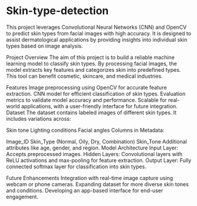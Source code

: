 # Skin-type-detection
This project leverages Convolutional Neural Networks (CNN) and OpenCV to predict skin types from facial images with high accuracy. It is designed to assist dermatological applications by providing insights into individual skin types based on image analysis.

Project Overview
The aim of this project is to build a reliable machine learning model to classify skin types. By processing facial images, the model extracts key features and categorizes skin into predefined types. This tool can benefit cosmetic, skincare, and medical industries.

Features
Image preprocessing using OpenCV for accurate feature extraction.
CNN model for efficient classification of skin types.
Evaluation metrics to validate model accuracy and performance.
Scalable for real-world applications, with a user-friendly interface for future integration.
Dataset
The dataset contains labeled images of different skin types. It includes variations across:

Skin tone
Lighting conditions
Facial angles
Columns in Metadata:

Image_ID
Skin_Type (Normal, Oily, Dry, Combination)
Skin_Tone
Additional attributes like age, gender, and region.
Model Architecture
Input Layer: Accepts preprocessed images.
Hidden Layers: Convolutional layers with ReLU activations and max-pooling for feature extraction.
Output Layer: Fully connected softmax layer for classification into skin types.

Future Enhancements
Integration with real-time image capture using webcam or phone cameras.
Expanding dataset for more diverse skin tones and conditions.
Developing an app-based interface for end-user engagement.
